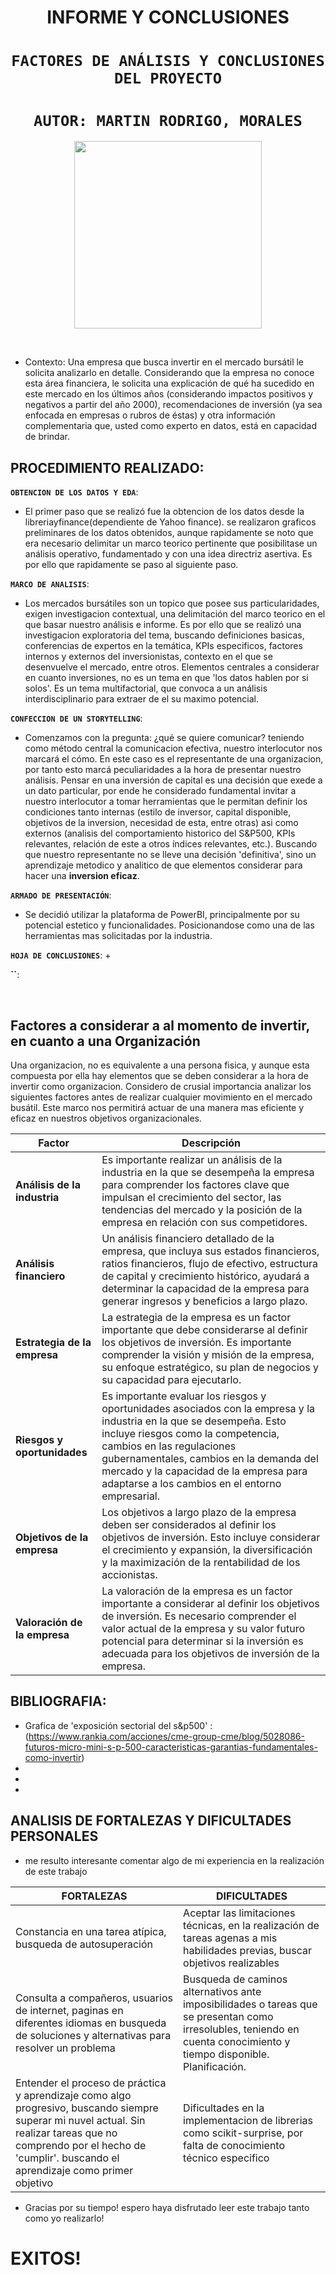 

 <h1 align=center> INFORME Y CONCLUSIONES </h1>

 # <h1 align=center>**`FACTORES DE ANÁLISIS Y CONCLUSIONES DEL PROYECTO`**</h1>


# <h1 align=center>**`AUTOR: MARTIN RODRIGO, MORALES`**</h1>


<p align="center">
<img src="https://github.com/mrdesautu/DataAnalytics-PIN-2/blob/main/recursos/inversiones%20analitica.jpg"  height=300>
</p>

<br/>                          



+ Contexto: Una empresa que busca invertir en el mercado bursátil le solicita analizarlo en detalle. Considerando que la empresa no conoce esta área financiera, le solicita una explicación de qué ha sucedido en este mercado en los últimos años (considerando impactos positivos y negativos a partir del año 2000), recomendaciones de inversión (ya sea enfocada en empresas o rubros de éstas) y otra información complementaria que, usted como experto en datos, está en capacidad de brindar.   

## **PROCEDIMIENTO REALIZADO:**


**`OBTENCION DE LOS DATOS Y EDA`**:
+ El primer paso que se realizó fue la obtencion de los datos desde la libreriayfinance(dependiente de Yahoo finance). se realizaron graficos preliminares de los datos obtenidos, aunque rapidamente se noto que era necesario delimitar un marco teorico pertinente que posibilitase un análisis operativo, fundamentado y con una idea directriz asertiva. Es por ello que rapidamente se paso al siguiente paso. 

**`MARCO DE ANALISIS`**:
+  Los mercados bursátiles son un topico que posee sus particularidades, exigen investigacion contextual, una delimitación del marco teorico en el que basar nuestro análisis e informe. Es por ello que se realizó una investigacion exploratoria del tema, buscando definiciones basicas, conferencias de expertos en la temática, KPIs especificos, factores internos y externos del inversionistas, contexto en el que se desenvuelve el mercado, entre otros. Elementos centrales a considerar en cuanto inversiones, no es un tema en que 'los datos hablen por si solos'. Es un tema multifactorial, que convoca a un análisis interdisciplinario para extraer de el su maximo potencial. 

**`CONFECCION DE UN STORYTELLING`**:
+  Comenzamos con la pregunta: ¿qué se quiere comunicar? teniendo como método central la comunicacion efectiva, nuestro interlocutor nos marcará el cómo. En este caso es el representante de una organizacion, por tanto esto marcá peculiaridades a la hora de presentar nuestro análisis.  Pensar en una inversión de capital es una decisión que exede a un dato particular, por ende he considerado fundamental invitar a nuestro interlocutor a tomar herramientas que le permitan definir los condiciones tanto internas (estilo de inversor, capital disponible, objetivos de la inversion, necesidad de esta, entre otras) asi como externos (analisis del comportamiento historico del S&P500, KPIs relevantes, relación de este a otros índices relevantes, etc.). Buscando que nuestro representante no se lleve una decisión 'definitiva', sino un aprendizaje metodico y analitico de que elementos considerar para hacer una **inversion eficaz**.  

**`ARMADO DE PRESENTACIÓN`**:
+ Se decidió utilizar la plataforma de PowerBI, principalmente por su potencial estetico y funcionalidades. Posicionandose como una de las herramientas mas solicitadas por la industria. 



**`HOJA DE CONCLUSIONES`**:
+ 
<br/>


**``**:

<br/>


## Factores a considerar a al momento de invertir, en cuanto a una Organización
Una organizacion, no es equivalente a una persona fisica, y aunque esta compuesta por ella hay elementos que se deben considerar a la hora de invertir como organizacion. Considero de crusial importancia analizar los siguientes factores antes de realizar cualquier movimiento en el mercado busátil. Este marco nos permitirá actuar de una manera mas eficiente y eficaz en nuestros objetivos organizacionales. 



| Factor | Descripción |
| ------ | ----------- |
| **Análisis de la industria**  | Es importante realizar un análisis de la industria en la que se desempeña la empresa para comprender los factores clave que impulsan el crecimiento del sector, las tendencias del mercado y la posición de la empresa en relación con sus competidores. |
| **Análisis financiero** | Un análisis financiero detallado de la empresa, que incluya sus estados financieros, ratios financieros, flujo de efectivo, estructura de capital y crecimiento histórico, ayudará a determinar la capacidad de la empresa para generar ingresos y beneficios a largo plazo. |
| **Estrategia de la empresa** | La estrategia de la empresa es un factor importante que debe considerarse al definir los objetivos de inversión. Es importante comprender la visión y misión de la empresa, su enfoque estratégico, su plan de negocios y su capacidad para ejecutarlo. |\n"
| **Riesgos y oportunidades** | Es importante evaluar los riesgos y oportunidades asociados con la empresa y la industria en la que se desempeña. Esto incluye riesgos como la competencia, cambios en las regulaciones gubernamentales, cambios en la demanda del mercado y la capacidad de la empresa para adaptarse a los cambios en el entorno empresarial. |
| **Objetivos de la empresa** | Los objetivos a largo plazo de la empresa deben ser considerados al definir los objetivos de inversión. Esto incluye considerar el crecimiento y expansión, la diversificación y la maximización de la rentabilidad de los accionistas. |
| **Valoración de la empresa** | La valoración de la empresa es un factor importante a considerar al definir los objetivos de inversión. Es necesario comprender el valor actual de la empresa y su valor futuro potencial para determinar si la inversión es adecuada para los objetivos de inversión de la empresa. |






## **BIBLIOGRAFIA:**

+ Grafica de 'exposición sectorial del s&p500' : (https://www.rankia.com/acciones/cme-group-cme/blog/5028086-futuros-micro-mini-s-p-500-caracteristicas-garantias-fundamentales-como-invertir)
+ 
+ 
+ 




## ANALISIS DE FORTALEZAS Y DIFICULTADES PERSONALES

+ me resulto interesante comentar algo de mi experiencia en la realización de este trabajo

| FORTALEZAS | DIFICULTADES|
|----------------|----------|
|Constancia en una tarea atípica, busqueda de autosuperación| Aceptar las limitaciones técnicas, en la realización de tareas agenas a mis habilidades previas, buscar objetivos realizables |
| Consulta a compañeros, usuarios de internet, paginas en diferentes idiomas en busqueda de soluciones y alternativas para resolver un problema | Busqueda de caminos alternativos ante imposibilidades o tareas que se presentan como irresolubles, teniendo en cuenta conocimiento y tiempo disponible. Planificación. |
|Entender el proceso de práctica y aprendizaje como algo progresivo, buscando siempre superar mi nuvel actual. Sin realizar tareas que no comprendo por el hecho de 'cumplir'. buscando el aprendizaje como primer objetivo |Dificultades en la implementacion de librerias como scikit-surprise, por falta de conocimiento técnico especifico|


+  Gracias por su tiempo! espero haya disfrutado leer este trabajo tanto como yo realizarlo!
# EXITOS! 















  
  



